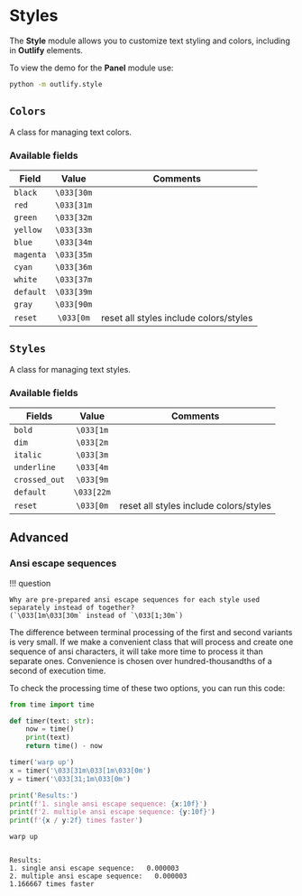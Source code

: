 # Styles

The **Style** module allows you to customize text styling and colors,
including in **Outlify** elements.

To view the demo for the **Panel** module use:

```sh
python -m outlify.style
```

## `Colors`
A class for managing text colors.

### Available fields

| Field     |   Value    | Comments                               |
|-----------|:----------:|----------------------------------------|
| `black`   | `\033[30m` |
| `red`     | `\033[31m` |
| `green`   | `\033[32m` |
| `yellow`  | `\033[33m` |
| `blue`    | `\033[34m` |
| `magenta` | `\033[35m` |
| `cyan`    | `\033[36m` |
| `white`   | `\033[37m` |
| `default` | `\033[39m` |
| `gray`    | `\033[90m` |
| `reset`   | `\033[0m`  | reset all styles include colors/styles |

## `Styles`
A class for managing text styles.

### Available fields

| Fields        |   Value    | Comments                               |
|---------------|:----------:|----------------------------------------|
| `bold`        | `\033[1m`  |
| `dim`         | `\033[2m`  |
| `italic`      | `\033[3m`  |
| `underline`   | `\033[4m`  |
| `crossed_out` | `\033[9m`  |
| `default`     | `\033[22m` |
| `reset`       | `\033[0m`  | reset all styles include colors/styles |


## Advanced
### Ansi escape sequences

!!! question

    Why are pre-prepared ansi escape sequences for each style used separately instead of together?
    (`\033[1m\033[30m` instead of `\033[1;30m`)

The difference between terminal processing of the first and second variants
is very small. If we make a convenient class that will process and create
one sequence of ansi characters, it will take more time to process it than
separate ones. Convenience is chosen over hundred-thousandths of a second
of execution time.

To check the processing time of these two options, you can run this code:

```python
from time import time

def timer(text: str):
    now = time()
    print(text)
    return time() - now

timer('warp up')
x = timer('\033[31m\033[1m\033[0m')
y = timer('\033[31;1m\033[0m')

print('Results:')
print(f'1. single ansi escape sequence: {x:10f}')
print(f'2. multiple ansi escape sequence: {y:10f}')
print(f'{x / y:2f} times faster')
```

<div class="result" markdown>

```
warp up


Results:
1. single ansi escape sequence:   0.000003
2. multiple ansi escape sequence:   0.000003
1.166667 times faster
```

</div>